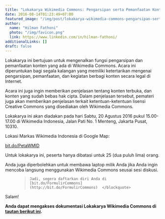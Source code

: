 ```yaml
---
title: "Lokakarya Wikimedia Commons: Pengarsipan serta Pemanfaatan Konten Terbuka dan Bebas Hak Cipta"
date: 2016-08-14T01:23:49+07:00
featured_image: "/img/post/lokakarya-wikimedia-commons-pengarsipan-serta-pemanfaatan-konten-terbuka-dan-bebas-hak-cipta/lokakaryacommons_2-1024x768.jpg"
author:
  name: "Hilman Fathoni"
  photo: "/img/favicon.png"
  link: https://www.linkedin.com/in/hilman-fathoni/
additionalLinks: []
draft: false
---
```



Lokakarya ini bertujuan untuk mengenalkan fungsi pengarsipan dan pemanfaatan konten yang ada di Wikimedia Commons. Acara ini diperuntukan bagi segala kalangan yang memiliki ketertarikan mengenai pengarsipan, pemanfaatan, dan kegiatan berbagi konten secara legal di Internet.

Acara ini juga ingin memberikan penjelasan tentang konten terbuka, dan konten yang sudah bebas hak cipta. Dalam penjelasan tersebut, pemateri juga akan memberikan penjelasan terkait ketentuan-ketentuan lisensi Creative Commons yang disediakan oleh Wikimedia Commons.

Lokakarya ini akan diadakan pada hari Sabtu, 20 Agustus 2016 pukul 15.00-17.00 di Wikimedia Indonesia, Jalan Pati No. 1 Menteng, Jakarta Pusat, 10310.

Lokasi Markas Wikimedia Indonesia di Google Map:

[bit.do/PetaWMID](http://bit.do/PetaWMID)

Untuk lokakarya ini, peserta hanya dibatasi untuk 25 (dua puluh lima) orang.

Anda juga diperbolehkan untuk membawa laptop milik Anda jika Anda ingin mencoba langsung menggunakan Wikimedia Commons seusai sesi diskusi.

<figure class="my-5">

  <blockquote class="blockquote">

    Jadi, segera daftarkan diri Anda di [bit.do/FormulirCommons](http://bit.do/FormulirCommons)  </blockquote>

</figure>

Salam!

**Anda dapat mengakses dokumentasi Lokakarya Wikimedia Commons di [tautan berikut ini](https://commons.wikimedia.org/wiki/Category:Lokakarya_Wikimedia_Commons).**